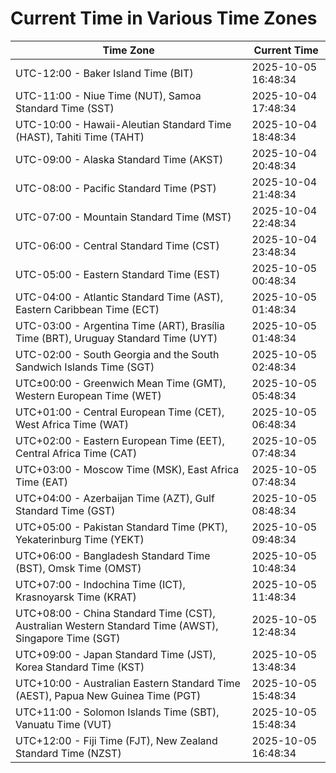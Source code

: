 # Current Time in Various Time Zones

| Time Zone | Current Time |
|-----------|--------------|
| UTC-12:00 - Baker Island Time (BIT) | 2025-10-05 16:48:34 |
| UTC-11:00 - Niue Time (NUT), Samoa Standard Time (SST) | 2025-10-04 17:48:34 |
| UTC-10:00 - Hawaii-Aleutian Standard Time (HAST), Tahiti Time (TAHT) | 2025-10-04 18:48:34 |
| UTC-09:00 - Alaska Standard Time (AKST) | 2025-10-04 20:48:34 |
| UTC-08:00 - Pacific Standard Time (PST) | 2025-10-04 21:48:34 |
| UTC-07:00 - Mountain Standard Time (MST) | 2025-10-04 22:48:34 |
| UTC-06:00 - Central Standard Time (CST) | 2025-10-04 23:48:34 |
| UTC-05:00 - Eastern Standard Time (EST) | 2025-10-05 00:48:34 |
| UTC-04:00 - Atlantic Standard Time (AST), Eastern Caribbean Time (ECT) | 2025-10-05 01:48:34 |
| UTC-03:00 - Argentina Time (ART), Brasília Time (BRT), Uruguay Standard Time (UYT) | 2025-10-05 01:48:34 |
| UTC-02:00 - South Georgia and the South Sandwich Islands Time (SGT) | 2025-10-05 02:48:34 |
| UTC±00:00 - Greenwich Mean Time (GMT), Western European Time (WET) | 2025-10-05 05:48:34 |
| UTC+01:00 - Central European Time (CET), West Africa Time (WAT) | 2025-10-05 06:48:34 |
| UTC+02:00 - Eastern European Time (EET), Central Africa Time (CAT) | 2025-10-05 07:48:34 |
| UTC+03:00 - Moscow Time (MSK), East Africa Time (EAT) | 2025-10-05 07:48:34 |
| UTC+04:00 - Azerbaijan Time (AZT), Gulf Standard Time (GST) | 2025-10-05 08:48:34 |
| UTC+05:00 - Pakistan Standard Time (PKT), Yekaterinburg Time (YEKT) | 2025-10-05 09:48:34 |
| UTC+06:00 - Bangladesh Standard Time (BST), Omsk Time (OMST) | 2025-10-05 10:48:34 |
| UTC+07:00 - Indochina Time (ICT), Krasnoyarsk Time (KRAT) | 2025-10-05 11:48:34 |
| UTC+08:00 - China Standard Time (CST), Australian Western Standard Time (AWST), Singapore Time (SGT) | 2025-10-05 12:48:34 |
| UTC+09:00 - Japan Standard Time (JST), Korea Standard Time (KST) | 2025-10-05 13:48:34 |
| UTC+10:00 - Australian Eastern Standard Time (AEST), Papua New Guinea Time (PGT) | 2025-10-05 15:48:34 |
| UTC+11:00 - Solomon Islands Time (SBT), Vanuatu Time (VUT) | 2025-10-05 15:48:34 |
| UTC+12:00 - Fiji Time (FJT), New Zealand Standard Time (NZST) | 2025-10-05 16:48:34 |
